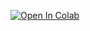 [![Open In Colab](https://colab.research.google.com/assets/colab-badge.svg)](https://colab.research.google.com/github/m-edal/weather_normalization_course/blob/main/scripts/google_colab_drive.ipynb)

